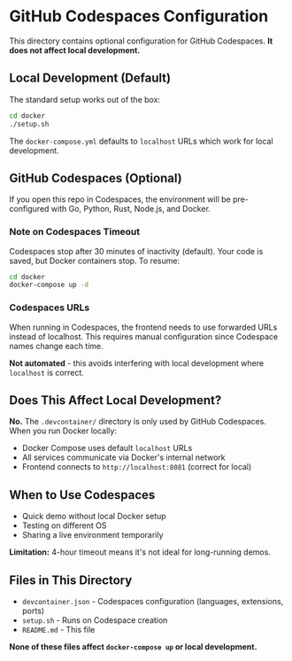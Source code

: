 # GitHub Codespaces Configuration

This directory contains optional configuration for GitHub Codespaces. **It does not affect local development.**

## Local Development (Default)

The standard setup works out of the box:

```bash
cd docker
./setup.sh
```

The `docker-compose.yml` defaults to `localhost` URLs which work for local development.

## GitHub Codespaces (Optional)

If you open this repo in Codespaces, the environment will be pre-configured with Go, Python, Rust, Node.js, and Docker.

### Note on Codespaces Timeout

Codespaces stop after 30 minutes of inactivity (default). Your code is saved, but Docker containers stop. To resume:

```bash
cd docker
docker-compose up -d
```

### Codespaces URLs

When running in Codespaces, the frontend needs to use forwarded URLs instead of localhost. This requires manual configuration since Codespace names change each time.

**Not automated** - this avoids interfering with local development where `localhost` is correct.

## Does This Affect Local Development?

**No.** The `.devcontainer/` directory is only used by GitHub Codespaces. When you run Docker locally:
- Docker Compose uses default `localhost` URLs
- All services communicate via Docker's internal network
- Frontend connects to `http://localhost:8081` (correct for local)

## When to Use Codespaces

- Quick demo without local Docker setup
- Testing on different OS
- Sharing a live environment temporarily

**Limitation:** 4-hour timeout means it's not ideal for long-running demos.

## Files in This Directory

- `devcontainer.json` - Codespaces configuration (languages, extensions, ports)
- `setup.sh` - Runs on Codespace creation
- `README.md` - This file

**None of these files affect `docker-compose up` or local development.**
